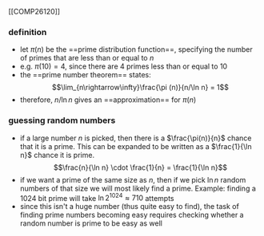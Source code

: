 [[COMP26120]]

### definition
- let $\pi(n)$ be the ==prime distribution function==, specifying the number of primes that are less than or equal to $n$
- e.g. $\pi(10) = 4$, since there are 4 primes less than or equal to 10
- the ==prime number theorem== states:
$$\lim_{n\rightarrow\infty}\frac{\pi (n)}{n/\ln n} = 1$$
- therefore, $n/\ln n$ gives an ==approximation== for $\pi (n)$

### guessing random numbers
- if a large number $n$ is picked, then there is a $\frac{\pi(n)}{n}$ chance that it is a prime. This can be expanded to be written as a $\frac{1}{\ln n}$ chance it is prime.
$$\frac{n}{\ln n} \cdot \frac{1}{n} = \frac{1}{\ln n}$$
- if we want a prime of the same size as $n$, then if we pick $\ln n$ random numbers of that size we will most likely find a prime. Example: finding a 1024 bit prime will take $\ln 2^{1024} \approx 710$ attempts
- since this isn't a huge number (thus quite easy to find), the task of finding prime numbers becoming easy requires checking whether a random number is prime to be easy as well
